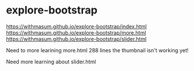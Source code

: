 # explore-bootstrap
https://withmasum.github.io/explore-bootstrap/index.html
https://withmasum.github.io/explore-bootstrap/more.html
https://withmasum.github.io/explore-bootstrap/slider.html

Need to more learining 
more.html 288 lines the thumbnail isn't working yet!

Need more learning about slider.html 
